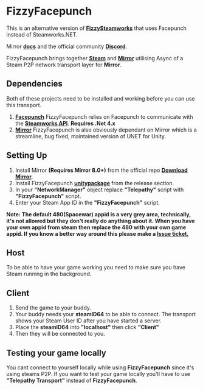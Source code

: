 # FizzyFacepunch

This is an alternative version of **[FizzySteamworks](https://github.com/Chykary/FizzySteamworks)** that uses Facepunch instead of Steamworks.NET.

Mirror **[docs](https://mirror-networking.com/docs/Transports/Fizzy.html)** and the official community **[Discord](https://discord.gg/N9QVxbM)**.

FizzyFacepunch brings together **[Steam](https://store.steampowered.com)** and **[Mirror](https://github.com/vis2k/Mirror)** utilising Async of a Steam P2P network transport layer for **Mirror**.

## Dependencies
Both of these projects need to be installed and working before you can use this transport.
1. **[Facepunch](https://github.com/Facepunch/Facepunch.Steamworks)** FizzyFacepunch relies on Facepunch to communicate with the **[Steamworks API](https://partner.steamgames.com/doc/sdk)**. **Requires .Net 4.x**  
2. **[Mirror](https://github.com/vis2k/Mirror)** FizzyFacepunch is also obviously dependant on Mirror which is a streamline, bug fixed, maintained version of UNET for Unity.

## Setting Up

1. Install Mirror **(Requires Mirror 8.0+)** from the official repo **[Download Mirror](https://github.com/vis2k/Mirror/releases)**.
2. Install FizzyFacepunch **[unitypackage](https://github.com/Chykary/FizzyFacepunch/releases)** from the release section.
3. In your **"NetworkManager"** object replace **"Telepathy"** script with **"FizzyFacepunch"** script.
4. Enter your Steam App ID in the **"FizzyFacepunch"** script.

**Note: The  default 480(Spacewar) appid is a very grey area, technically, it's not allowed but they don't really do anything about it. When you have your own appid from steam then replace the 480 with your own game appid.
If you know a better way around this please make a [Issue ticket.](https://github.com/Chykary/FizzyFacepunch/issues)**

## Host
To be able to have your game working you need to make sure you have Steam running in the background.

## Client
1. Send the game to your buddy.
2. Your buddy needs your **steamID64** to be able to connect. The transport shows your Steam User ID after you have started a server.
3. Place the **steamID64** into **"localhost"** then click **"Client"**
5. Then they will be connected to you.

## Testing your game locally
You cant connect to yourself locally while using **FizzyFacepunch** since it's using steams P2P. If you want to test your game locally you'll have to use **"Telepathy Transport"** instead of **FizzyFacepunch**.
